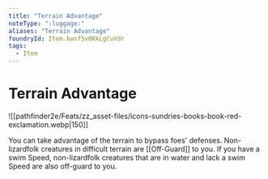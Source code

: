 ```yaml
---
title: "Terrain Advantage"
noteType: ":luggage:"
aliases: "Terrain Advantage"
foundryId: Item.kwsf5v0KkLgCuVdr
tags:
  - Item
---
```


# Terrain Advantage
![[pathfinder2e/Feats/zz_asset-files/icons-sundries-books-book-red-exclamation.webp|150]]

You can take advantage of the terrain to bypass foes' defenses. Non-lizardfolk creatures in difficult terrain are [[Off-Guard]] to you. If you have a swim Speed, non-lizardfolk creatures that are in water and lack a swim Speed are also off-guard to you.
